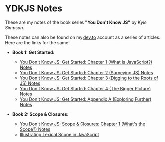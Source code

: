 # YDKJS Notes

These are my notes of the book series **"You Don't Know JS"** by *Kyle Simpson*.

These notes can also be found on my [dev.to](https://dev.to/rajat2502) account as a series of articles. Here are the links for the same:

- **Book 1: Get Started:**
  - [You Don't Know JS: Get Started: Chapter 1 (What is JavaScript?) Notes](https://dev.to/rajat2502/you-don-t-know-js-get-started-chapter-1-what-is-javascript-notes-2a13)
  - [You Don't Know JS: Get Started: Chapter 2 (Surveying JS) Notes](https://dev.to/rajat2502/you-don-t-know-js-get-started-chapter-2-surveying-js-notes-h85)
  - [You Don't Know JS: Get Started: Chapter 3 (Digging to the Roots of JS) Notes](https://dev.to/rajat2502/you-don-t-know-js-get-started-chapter-3-digging-to-the-roots-of-js-notes-412n)
  - [You Don't Know JS: Get Started: Chapter 4 (The Bigger Picture) Notes](https://dev.to/rajat2502/you-don-t-know-js-get-started-chapter-4-the-bigger-picture-notes-139f)
  - [You Don't Know JS: Get Started: Appendix A (Exploring Further) Notes](https://dev.to/rajat2502/you-don-t-know-js-get-started-appendix-a-exploring-further-notes-2j0f)

- **Book 2: Scope & Closures:**
  - [You Don't Know JS: Scope & Closures: Chapter 1 (What's the Scope?) Notes](https://dev.to/rajat2502/you-don-t-know-js-scope-closures-what-s-the-scope-g12)
  - [Illustrating Lexical Scope in JavaScript](https://dev.to/rajat2502/illustrating-lexical-scope-in-javascript-2h0f)

